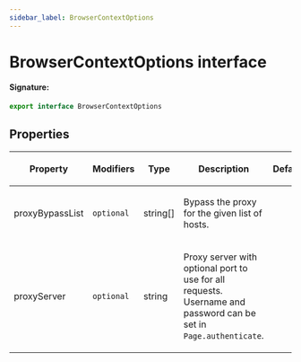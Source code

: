 ```yaml
---
sidebar_label: BrowserContextOptions
---
```


# BrowserContextOptions interface

#### Signature:

```typescript
export interface BrowserContextOptions
```

## Properties

<table><thead><tr><th>

Property

</th><th>

Modifiers

</th><th>

Type

</th><th>

Description

</th><th>

Default

</th></tr></thead>
<tbody><tr><td>

<p id="proxybypasslist">proxyBypassList</p>

</td><td>

`optional`

</td><td>

string\[\]

</td><td>

Bypass the proxy for the given list of hosts.

</td><td>

</td></tr>
<tr><td>

<p id="proxyserver">proxyServer</p>

</td><td>

`optional`

</td><td>

string

</td><td>

Proxy server with optional port to use for all requests. Username and password can be set in `Page.authenticate`.

</td><td>

</td></tr>
</tbody></table>
